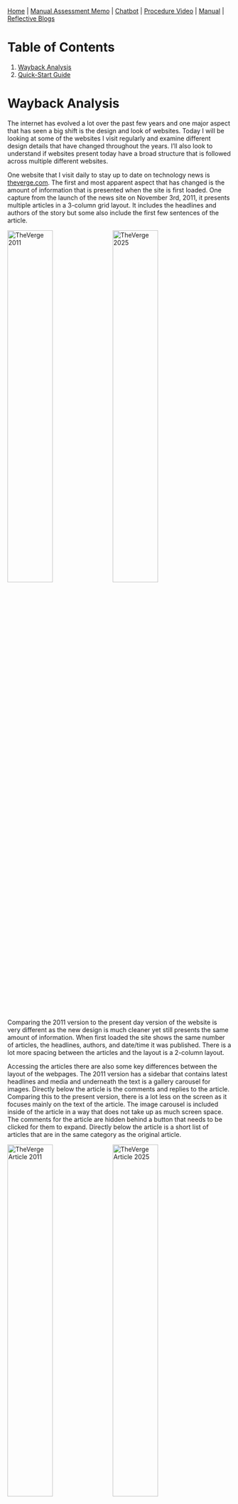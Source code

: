 [Home](index.md) | [Manual Assessment Memo](manual_assessment_memo.md) | [Chatbot](chatbot.md) | [Procedure Video](procedure_video.md) | [Manual](manual.md) | [Reflective Blogs](reflective_blogs.md) 

# Table of Contents 
1. [Wayback Analysis](#wayback-analysis)
2. [Quick-Start Guide](#quick-start-guide)
   
# Wayback Analysis
The internet has evolved a lot over the past few years and one major aspect that has seen a big shift is the design and look of websites. Today I will be looking at some of the websites I visit regularly and examine different design details that have changed throughout the years. I’ll also look to understand if websites present today have a broad structure that is followed across multiple different websites.

One website that I visit daily to stay up to date on technology news is [theverge.com](http://theverge.com). The first and most apparent aspect that has changed is the amount of information that is presented when the site is first loaded. One capture from the launch of the news site on November 3rd, 2011, it presents multiple articles in a 3-column grid layout. It includes the headlines and authors of the story but some also include the first few sentences of the article.

<img src="2011Verge.png" alt="TheVerge 2011" width="45%" style="display: inline-block; margin-right: 10px;" /><img src="2025Verge.png" alt="TheVerge 2025" width="45%" style="display: inline-block;" />

Comparing the 2011 version to the present day version of the website is very different as the new design is much cleaner yet still presents the same amount of information. When first loaded the site shows the same number of articles, the headlines, authors, and date/time it was published. There is a lot more spacing between the articles and the layout is a 2-column layout.

Accessing the articles there are also some key differences between the layout of the webpages. The 2011 version has a sidebar that contains latest headlines and media and underneath the text is a gallery carousel for images. Directly below the article is the comments and replies to the article. Comparing this to the present version, there is a lot less on the screen as it focuses mainly on the text of the article. The image carousel is included inside of the article in a way that does not take up as much screen space. The comments for the article are hidden behind a button that needs to be clicked for them to expand. Directly below the article is a short list of articles that are in the same category as the original article.

<img src="2011VergeArticle.png" alt="TheVerge Article 2011" width="45%" style="display: inline-block; margin-right: 10px;" /><img src="2025VergeArticle.png" alt="TheVerge Article 2025" width="45%" style="display: inline-block;" />

Another website that I usually often is the popular livestreaming service [twitch.tv](https://twitch.tv). I will comparing the present day version of the website to an archived version from December 2nd, 2011. The current version of the site uses a lot of the screen space, presenting thumbnails for livestreams in a bigger rectangle compared to the 2011 version. The current version also adds a sidebar that includes livestreams of people I follow, recommended streams to watch, and stories. Both sites still have a similar structure of showing carousels of livestreams and having a stream playing at the top when loaded. Other additional information is still present on both versions, such as, viewer count and channel name. The overall information that is presented is similar with a lot of differences being in the design of the site and the utilization of elements like gradients and shadows.

Overall, the design of sites have changed quite a lot in the past few years with the designs of sites constantly evolving and changing to meet the different needs of its users. One aspect that has changed over the decade is the growth of smartphones and people accessing websites from their phone. This required sites to design versions of their sites that are compatible for the screens of a smartphone. Another change has been the design language has been moving towards are more minimal and simple look. Many websites feel more flat and show the most important information more prominently.

**AI Statement**: This blog does not include artificial intelligence written language.

# Quick-Start Guide
I will show you how to set up a turntable to start listening to vinyls. I will be using the [Audio-Technica AT-LP60X Turntable](https://a.co/d/71KZdZP) for this guide. You will need some other equipment like a pair of speakers that supports an RCA connetion and a vinyl.

1. First, take out everything that comes in the box. This will include the turntable, an RCA output cable, DC power cable, and a removable hinged dust cover.
<p style="text-align:center;"><img src="Turntable.jpg" alt="Turntable" width="400px" height="400px"/> </p> 
<p style="text-align:center;">Figure 1. Turntable</p>
   
<p style="text-align:center;"><img src="Accessories.png" alt="DC Power Cable (Left) and RCA Output Cable (Right)" width="700px" height="400px" /></p>  
<p style="text-align:center;">Figure 2. DC Power Cable (Left) and RCA Output Cable (Right)</p>
   
2. **Connect** all the wires for the turntable. We’ll start by plugging the 3.5mm jack (Shown in figure 4) on the RCA output cable into the ‘ANALOG OUT’ port on the back of the turntable (Figure 3). Plug the other end of the RCA output cable into to the plugs on the speaker.
<p style="text-align:center;"><img src="TurntableBack.png" alt="Back of Turntable" width="700px" height="200px" /></p>
<p style="text-align:center;">Figure 3. Back of Turntable</p>

<p style="text-align:center;"><img src="HeadphoneJack.png" alt="3.5mm Jack" width="400px" height="400px" /></p>
<p style="text-align:center;">Figure 4. 3.5mm Headphone Jack</p>

3. **Plug** the DC barrel into the ‘DC IN 12V’ port on the back of the turntable (Figure 3) and the other end into an available power outlet.
4. Now the turntable is connected to the speakers and has power. To use the removable dust cover, place the hinges into the slots on the back of the turntable. Place the slip mat onto the turntable, then place the vinyl on top of the slip mat.
5. **Adjust** the record size on the turntable using the switch and the speed using the button that correlates to your vinyl. Most album vinyls will be 12” in size and spin at 33 rotations per minute speed. 

**AI Statement**: This blog does not include artificial intelligence written language.
